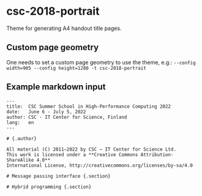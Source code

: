# csc-2018-portrait

Theme for generating A4 handout title pages.

## Custom page geometry

One needs to set a custom page geometry to use the theme, e.g.:
`--config width=905 --config height=1280 -t csc-2018-portrait`

## Example markdown input

```
---
title:  CSC Summer School in High-Performance Computing 2022
date:   June 6 - July 5, 2022
author: CSC - IT Center for Science, Finland
lang:   en
---

# {.author}

All material (C) 2011–2022 by CSC – IT Center for Science Ltd.
This work is licensed under a **Creative Commons Attribution-ShareAlike 4.0**
International License, http://creativecommons.org/licenses/by-sa/4.0

# Message passing interface {.section}

# Hybrid programming {.section}
```
